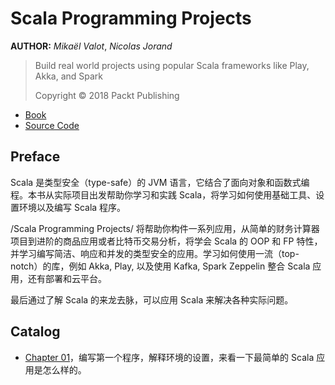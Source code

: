 # Scala Programming Projects

**AUTHOR:** *Mikaël Valot*, *Nicolas Jorand*

> Build real world projects using popular Scala frameworks like Play, Akka, and Spark
> 
> Copyright © 2018 Packt Publishing

- [Book](https://books.google.com/books?id=aP1wDwAAQBAJ&printsec=frontcover&hl=zh-CN&source=gbs_ge_summary_r&cad=0#v=onepage&q&f=false)
- [Source Code](https://github.com/PacktPublishing/Scala-Programming-Projects)


## Preface

Scala 是类型安全（type-safe）的 JVM 语言，它结合了面向对象和函数式编程。本书从实际项目出发帮助你学习和实践 Scala，将学习如何使用基础工具、设置环境以及编写 Scala 程序。

/Scala Programming Projects/ 将帮助你构件一系列应用，从简单的财务计算器项目到进阶的商品应用或者比特币交易分析，将学会 Scala 的 OOP 和 FP 特性，并学习编写简洁、响应和并发的类型安全的应用。学习如何使用一流（top-notch）的库，例如 Akka, Play, 以及使用 Kafka, Spark Zeppelin 整合 Scala 应用，还有部署和云平台。

最后通过了解 Scala 的来龙去脉，可以应用 Scala 来解决各种实际问题。

## Catalog

- [Chapter 01](https://github.com/keer2345/scala-programmingprojects/blob/main/chapter01)，编写第一个程序，解释环境的设置，来看一下最简单的 Scala 应用是怎么样的。
